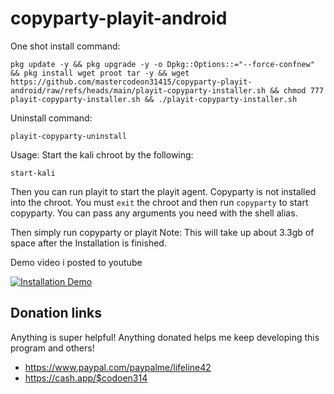 # copyparty-playit-android

One shot install command:
```
pkg update -y && pkg upgrade -y -o Dpkg::Options::="--force-confnew" && pkg install wget proot tar -y && wget https://github.com/mastercodeon31415/copyparty-playit-android/raw/refs/heads/main/playit-copyparty-installer.sh && chmod 777 playit-copyparty-installer.sh && ./playit-copyparty-installer.sh
```

Uninstall command:
```
playit-copyparty-uninstall
```

Usage:
Start the kali chroot by the following:
```
start-kali
```

Then you can run playit to start the playit agent.
Copyparty is not installed into the chroot.
You must ```exit``` the chroot and then run ```copyparty``` to start copyparty. You can pass any arguments you need with the shell alias. 

Then simply run copyparty or playit
Note: This will take up about 3.3gb of space after the Installation is finished. 

Demo video i posted to youtube

[![Installation Demo](https://img.youtube.com/vi/rvyFQc77POQ/0.jpg)](https://www.youtube.com/watch?v=rvyFQc77POQ)

## Donation links

Anything is super helpful! Anything donated helps me keep developing this program and others!
- https://www.paypal.com/paypalme/lifeline42
- https://cash.app/$codoen314